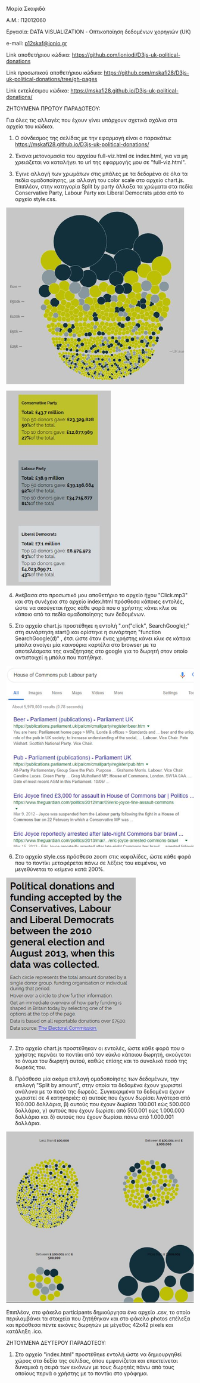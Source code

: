 Μαρία Σκαφιδά

Α.Μ.: Π2012060

Εργασία: DATA VISUALIZATION - Οπτικοποίηση δεδομένων χορηγιών (UK)

e-mail: p12skaf@ionio.gr


Link αποθετήριου κώδικα: https://github.com/ioniodi/D3js-uk-political-donations

Link προσωπικού αποθετήριου κώδικα: https://github.com/mskafi28/D3js-uk-political-donations/tree/gh-pages

Link εκτελέσιμου κώδικα: https://mskafi28.github.io/D3js-uk-political-donations/


ΖΗΤΟΥΜΕΝΑ ΠΡΩΤΟΥ ΠΑΡΑΔΟΤΕΟΥ:

Για όλες τις αλλαγές που έχουν γίνει υπάρχουν σχετικά σχόλια στα αρχεία του κώδικα.

1) Ο σύνδεσμος της σελίδας με την εφαρμογή είναι ο παρακάτω: https://mskafi28.github.io/D3js-uk-political-donations/

2) Έκανα μετονομασία του αρχείου full-viz.html σε index.html, για να μη χρειάζεται να καταλήγει το url της εφαρμογής μου σε "full-viz.html".

3) Έγινε αλλαγή των χρωμάτων στις μπάλες με τα δεδομένα σε όλα τα πεδία ομαδοποίησης, με αλλαγή του color scale στο αρχείο chart.js. Επιπλέον, στην κατηγορία Split by party άλλαξα τα χρώματα στα πεδία Conservative Party, Labour Party και Liberal Democrats μέσα από το αρχείο style.css.

![ScreenShot](1.JPG)

![ScreenShot](2.JPG)

4) Ανέβασα στο προσωπικό μου αποθετήριο το αρχείο ήχου "Click.mp3" και στη συνέχεια στο αρχείο index.html πρόσθεσα κάποιες εντολές, ώστε να ακούγεται ήχος κάθε φορά που ο χρήστης κάνει κλικ σε κάποιο από τα πεδία ομαδοποίησης των δεδομένων.

5) Στο αρχείο chart.js προστέθηκε η εντολή ".on("click", SearchGoogle);" στη συνάρτηση start() και ορίστηκε η συνάρτηση "function SearchGoogle(d)" , έτσι ώστε όταν ένας χρήστης κάνει κλικ σε κάποια μπάλα ανοίγει μία καινούρια καρτέλα στο browser με τα αποτελέσματα της αναζήτησης στο google για το δωρητή στον οποίο αντιστοιχεί η μπάλα που πατήθηκε.

![ScreenShot](3.JPG)

6) Στο αρχείο style.css πρόσθεσα zoom στις κεφαλίδες, ώστε κάθε φορά που το ποντίκι μεταφέρεται πάνω σε λέξεις του κειμένου, να μεγεθύνεται το κείμενο κατά 200%. 

![ScreenShot](4.JPG)


7) Στο αρχείο chart.js προστέθηκαν οι εντολές, ώστε κάθε φορά που ο χρήστης περνάει το ποντίκι από τον κύκλο κάποιου δωρητή, ακούγεται το όνομα του δωρητή αυτού, καθώς επίσης και το συνολικό ποσό της δωρεάς του.
 
8) Πρόσθεσα μία ακόμα επιλογή ομαδοποίησης των δεδομένων, την επιλογή "Split by amount", στην οποία τα δεδομένα έχουν χωριστεί ανάλογα με το ποσό της δωρεάς. Συγκεκριμένα τα δεδομένα έχουν χωριστεί σε 4 κατηγοριές: α) αυτούς που έχουν δωρίσει λιγότερα από 100.000 δολλάρια, β) αυτούς που έχουν δωρίσει 100.001 εώς 500.000 δολλάρια, γ) αυτούς που έχουν δωρίσει από 500.001 εώς 1.000.000 δολλάρια και δ) αυτούς που έχουν δωρίσει πάνω από 1.000.001 δολλάρια.

![ScreenShot](5.JPG)

Επιπλέον, στο φάκελο participants δημιούργησα ένα αρχείο .csv, το οποίο περιλαμβάνει τα στοιχεία που ζητήθηκαν και στο φάκελο photos επέλεξα και πρόσθεσα πέντε εικόνες δωρητών με μέγεθος 42x42 pixels και κατάληξη .ico.


ΖΗΤΟΥΜΕΝΑ ΔΕΥΤΕΡΟΥ ΠΑΡΑΔΟΤΕΟΥ:

1) Στο αρχείο "index.html" προστέθηκε εντολή ώστε να δημιουργηθεί χώρος στα δεξία της σελίδας, όπου εμφανίζεται και επεκτείνεται δυναμικά η σειρά των εικόνων με τους δωρητές πάνω από τους οποίους περνά ο χρήστης με το ποντίκι στο γράφημα.

